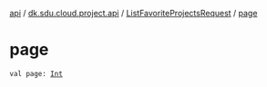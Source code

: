 [api](../../index.md) / [dk.sdu.cloud.project.api](../index.md) / [ListFavoriteProjectsRequest](index.md) / [page](./page.md)

# page

`val page: `[`Int`](https://kotlinlang.org/api/latest/jvm/stdlib/kotlin/-int/index.html)